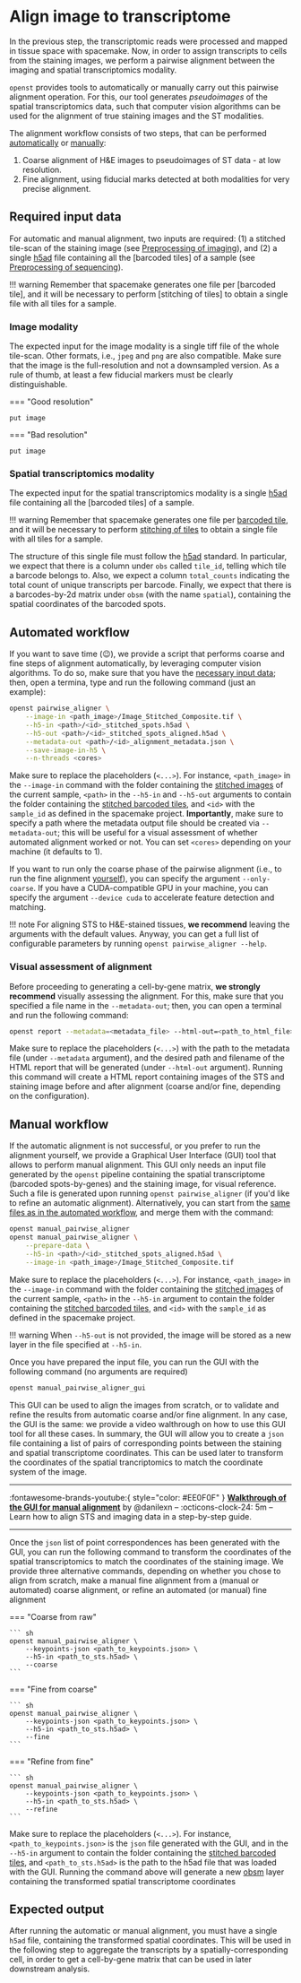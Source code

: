 # Align image to transcriptome
In the previous step, the transcriptomic reads were processed and mapped in tissue space with spacemake.
Now, in order to assign transcripts to cells from the staining images, we perform a pairwise alignment 
between the imaging and spatial transcriptomics modality.

`openst` provides tools to automatically or manually carry out this pairwise alignment operation. For this,
our tool generates *pseudoimages* of the spatial transcriptomics data, such that computer vision algorithms
can be used for the alignment of true staining images and the ST modalities.

The alignment workflow consists of two steps, that can be performed [automatically] or [manually]:

1. Coarse alignment of H&E images to pseudoimages of ST data - at low resolution.
2. Fine alignment, using fiducial marks detected at both modalities for very precise alignment.

[automatically]: #automated-workflow
[manually]: #manual-workflow

## Required input data
For automatic and manual alignment, two inputs are required: (1) a stitched tile-scan of 
the staining image (see [Preprocessing of imaging](preprocessing_imaging.md)), and (2) a
single [h5ad] file containing all the [barcoded tiles] of a sample 
(see [Preprocessing of sequencing](preprocessing_sequencing.md)). 

!!! warning
    Remember that spacemake generates one file per [barcoded tile], 
    and it will be necessary to perform [stitching of tiles] to
    obtain a single file with all tiles for a sample.

### Image modality
The expected input for the image modality is a single tiff file of the whole tile-scan.
Other formats, i.e., `jpeg` and `png` are also compatible. Make sure that the image is the full-resolution
and not a downsampled version. As a rule of thumb, at least a few fiducial markers must be clearly distinguishable.

=== "Good resolution"

    put image

=== "Bad resolution"

    put image

### Spatial transcriptomics modality
The expected input for the spatial transcriptomics modality is a single [h5ad] file containing all
the [barcoded tiles] of a sample. 

!!! warning
    Remember that spacemake generates one file per [barcoded tile](preprocessing_sequencing.md#flow-cell-related-terms), and it will be necessary to perform
    [stitching of tiles](preprocessing_sequencing.md#global-spatial-coordinates-tile-stitching) to obtain a single file with all tiles for a sample.

The structure of this single file must follow the [h5ad] standard. In particular, we expect that there is a
column under `obs` called `tile_id`, telling which tile a barcode belongs to. Also, we expect a column 
`total_counts` indicating the total count of unique transcripts per barcode. Finally, we expect that there is
a barcodes-by-2d matrix under `obsm` (with the name `spatial`), containing the spatial coordinates of the barcoded
spots.

[h5ad]: https://anndata.readthedocs.io/en/latest/fileformat-prose.html

## Automated workflow
If you want to save time (😉), we provide a script that performs coarse and fine steps of alignment 
automatically, by leveraging computer vision algorithms. To do so, make sure that you have the [necessary
input data](#required-input-data); then, open a termina, type and run the following command (just an example):

```bash
openst pairwise_aligner \
    --image-in <path_image>/Image_Stitched_Composite.tif \
    --h5-in <path>/<id>_stitched_spots.h5ad \
    --h5-out <path>/<id>_stitched_spots_aligned.h5ad \
    --metadata-out <path>/<id>_alignment_metadata.json \
    --save-image-in-h5 \
    --n-threads <cores>
```

Make sure to replace the placeholders (`<...>`). For instance, `<path_image>` in the `--image-in` command 
with the folder containing the [stitched images](preprocessing_imaging.md) of the current sample, 
`<path>` in the `--h5-in` and `--h5-out` arguments  to contain the folder containing the 
[stitched barcoded tiles](preprocessing_sequencing.md), and `<id>` with the `sample_id` as 
defined in the spacemake project. **Importantly**, make sure to specify a path where the metadata output file 
should be created via `--metadata-out`; this will be useful for a visual assessment of whether
automated alignment worked or not. You can set `<cores>` depending on your machine (it defaults to 1).

If you want to run only the coarse phase of the pairwise alignment (i.e., to run the fine
alignment [yourself](#manual-workflow)), you can specify the argument `--only-coarse`. If you have a CUDA-compatible
GPU in your machine, you can specify the argument `--device cuda` to accelerate feature detection and matching. 

!!! note
    For aligning STS to H&E-stained tissues, **we recommend** leaving the arguments with the default values. 
    Anyway, you can get a full list of configurable parameters by running `openst pairwise_aligner --help`.

### Visual assessment of alignment
Before proceeding to generating a cell-by-gene matrix, **we strongly recommend** visually assessing the alignment.
For this, make sure that you specified a file name in the `--metadata-out`; then, you can open a terminal and run
the following command:

```sh
openst report --metadata=<metadata_file> --html-out=<path_to_html_file>
```

Make sure to replace the placeholders (`<...>`) with the path to the metadata file (under `--metadata` argument), and
the desired path and filename of the HTML report that will be generated (under `--html-out` argument). Running this command
will create a HTML report containing images of the STS and staining image before and after alignment (coarse and/or fine,
depending on the configuration).

## Manual workflow
If the automatic alignment is not successful, or you prefer to run the alignment yourself, we provide a
Graphical User Interface (GUI) tool that allows to perform manual alignment. This GUI only needs an input file
generated by the `openst` pipeline containing the spatial transcriptome (barcoded spots-by-genes) and the staining
image, for visual reference. Such a file is generated upon running `openst pairwise_aligner` (if you'd like to
refine an automatic alignment). Alternatively, you can start from the [same files as in the automated workflow](#required-input-data),
and merge them with the command:

```sh
openst manual_pairwise_aligner 
openst manual_pairwise_aligner \
    --prepare-data \
    --h5-in <path>/<id>_stitched_spots_aligned.h5ad \
    --image-in <path_image>/Image_Stitched_Composite.tif
```

Make sure to replace the placeholders (`<...>`). For instance, `<path_image>` in the `--image-in` command 
with the folder containing the [stitched images](preprocessing_imaging.md) of the current sample, 
`<path>` in the `--h5-in` argument to contain the folder containing the 
[stitched barcoded tiles](preprocessing_sequencing.md), and `<id>` with the `sample_id` as 
defined in the spacemake project. 

!!! warning
    When `--h5-out` is not provided, the image will be stored as a new layer in the
    file specified at `--h5-in`.

Once you have prepared the input file, you can run the GUI with the following command (no arguments are required)

```sh
openst manual_pairwise_aligner_gui
```

This GUI can be used to align the images from scratch, or to validate and refine the results from
automatic coarse and/or fine alignment. In any case, the GUI is the same: we provide a video walthrough
on how to use this GUI tool for all these cases. In summary, the GUI will allow you to create a `json` file
containing a list of pairs of corresponding points between the staining and spatial transcriptome coordinates.
This can be used later to transform the coordinates of the spatial trancriptomics to match the coordinate system of the image.

---

:fontawesome-brands-youtube:{ style="color: #EE0F0F" }
__[Walkthrough of the GUI for manual alignment]__ by @danilexn – :octicons-clock-24:
5m – Learn how to align STS and imaging data in a step-by-step guide.

  [Walkthrough of the GUI for manual alignment]: https://www.youtube.com

---

Once the `json` list of point correspondences has been generated with the GUI, you can run the following command to transform
the coordinates of the spatial transcriptomics to match the coordinates of the staining image. We provide three alternative commands,
depending on whether you chose to align from scratch, make a manual fine alignment from a (manual or automated) coarse alignment, 
or refine an automated (or manual) fine alignment

=== "Coarse from raw"

    ``` sh
    openst manual_pairwise_aligner \
        --keypoints-json <path_to_keypoints.json> \
        --h5-in <path_to_sts.h5ad> \
        --coarse
    ```

=== "Fine from coarse"

    ``` sh
    openst manual_pairwise_aligner \
        --keypoints-json <path_to_keypoints.json> \
        --h5-in <path_to_sts.h5ad> \
        --fine
    ```

=== "Refine from fine"

    ``` sh
    openst manual_pairwise_aligner \
        --keypoints-json <path_to_keypoints.json> \
        --h5-in <path_to_sts.h5ad> \
        --refine
    ```

Make sure to replace the placeholders (`<...>`). For instance,
`<path_to_keypoints.json>` is the `json` file generated with the GUI, and  in the `--h5-in` argument to contain the folder containing the 
[stitched barcoded tiles](preprocessing_sequencing.md), and `<path_to_sts.h5ad>` is the path to the h5ad file that was loaded
with the GUI. Running the command above will generate a new [obsm] layer containing the transformed spatial transcriptome coordinates

[obsm]: https://anndata.readthedocs.io/en/latest/generated/anndata.AnnData.obsm.html

## Expected output
After running the automatic or manual alignment, you must have a single `h5ad` file, containing the transformed spatial coordinates.
This will be used in the following step to aggregate the transcripts by a spatially-corresponding cell, in order to get a cell-by-gene
matrix that can be used in later downstream analysis.